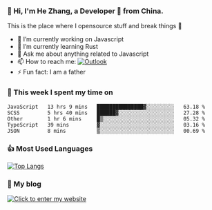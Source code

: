 ### 👋 Hi, I'm He Zhang, a Developer 🚀 from China.

This is the place where I opensource stuff and break things :rofl:

- 🔭  I’m currently working on Javascript
- 🌱  I’m currently learning Rust
- 💬  Ask me about anything related to Javascript
- 📫  How to reach me: [![Outlook](https://img.shields.io/badge/-Outlook-0078D4?style=flat&logo=Microsoft-Outlook&logoColor=white)](mailto:zhanghecool@outlook.com)
- ⚡  Fun fact: I am a father

### 💪 This week I spent my time on 
<!--START_SECTION:waka-->
```text
JavaScript   13 hrs 9 mins   ███████████████▓░░░░░░░░░   63.18 % 
SCSS         5 hrs 40 mins   ██████▓░░░░░░░░░░░░░░░░░░   27.28 % 
Other        1 hr 6 mins     █▒░░░░░░░░░░░░░░░░░░░░░░░   05.32 % 
TypeScript   39 mins         ▓░░░░░░░░░░░░░░░░░░░░░░░░   03.16 % 
JSON         8 mins          ▒░░░░░░░░░░░░░░░░░░░░░░░░   00.69 % 
```
<!--END_SECTION:waka-->

### 👍 Most Used Languages
[![Top Langs](https://github-readme-stats.vercel.app/api/top-langs/?username=zhanghecool&layout=compact)](https://zhanghe.cool)

### 🌈 My blog 
[![Click to enter my website](https://cdn.jsdelivr.net/gh/zhanghecool/assets/images/gif/zhanghecools.gif)](https://zhanghe.cool)
